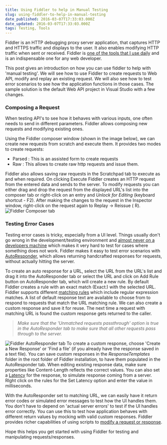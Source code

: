 ```yaml
---
title: Using Fiddler to help in Manual Testing
slug: using-fiddler-to-help-in-manual-testing
date_published: 2016-03-07T17:33:03.000Z
date_updated: 2016-03-07T17:33:03.000Z
tags: Testing, Tools
---
```


Fiddler is an HTTP debugging proxy server application, that captures HTTP and HTTPS traffic and displays to the user. It also enables modifying HTTP traffic when sent or received. Fiddler is [one of the tools that I use daily](__GHOST_URL__/blog/tools-that-I-use/) and is an indispensable one for any web developer.

This post gives an introduction on how you can use fiddler to help with 'manual testing'. We will see how to use Fiddler to create requests to Web API, modify and replay an existing request. We will also see how to test error scenarios to see how the application functions in those cases. The sample solution is the default Web API project in Visual Studio with a few changes.

### Composing a Request

When testing API's to see how it behaves with various inputs, one often needs to send in different parameters. Fiddler allows composing new requests and modifying existing ones.

Using the Fiddler composer window (shown in the image below), we can create new requests from scratch and execute them. It provides two modes to create requests:

- Parsed : This is an assisted form to create requests
- Raw : This allows to create raw http requests and issue them.

Fiddler also allows saving raw requests in the Scratchpad tab to execute as and when required. On clicking Execute Fiddler creates an HTTP request from the entered data and sends to the server. To modify requests you can either drag and drop the request from the displayed URL's list into the composer tab or right-click on an entry and *Unlock for Editing* (keyboard shortcut - F2). After making the changes to the request in the Inspector window, right-click on the request again to Replay -> Reissue ( R).
![Fiddler Composer tab](__GHOST_URL__/content/images/fiddler_composer.png)
### Testing Error Cases

Testing error cases is tricky, especially from a UI level. Things usually don't go wrong in the development/testing environment and [almost never on a developers machine](http://blog.codinghorror.com/the-works-on-my-machine-certification-program/) which makes it very hard to test for cases where something does not work. Fiddler makes it easy to test error scenarios with [AutoResponder](http://docs.telerik.com/fiddler/KnowledgeBase/AutoResponder), which allows returning handcrafted responses for requests, without actually hitting the server.

To create an auto response for a URL, select the URL from the URL's list and drag it into the AutoResponder tab or select the URL and click on Add Rule button on AutoResponder tab, which will create a new rule. By default Fiddler creates a rule with an exact match (Exact:) with the selected URL. Fiddler supports different [matching rules](http://docs.telerik.com/fiddler/KnowledgeBase/AutoResponder#matching-rules) which include regular expression matches. A list of default response text are available to choose from to respond to requests that match the URL matching rule. We can also create a custom response and save it for reuse. The next time a request with matching URL is found the custom response gets returned to the caller.

> *Make sure that the 'Unmatched requests passthrough' option is true in the AutoResponder tab to make sure that all other requests pass through to the server.*

![Fiddler AutoResponder tab](__GHOST_URL__/content/images/fiddler_autoresponder.png)
To create a custom response, choose 'Create a New Response' or 'Find a file' (if you already have the response saved in a text file). You can save custom responses in the *ResponseTemplates* folder in the root folder of Fiddler installation, to have them populated in the AutoResponder tab. When editing existing response data, make sure properties like Content-Length reflects the correct values. You can also set a [Latency](http://docs.telerik.com/fiddler/KnowledgeBase/AutoResponder#latency) for the response, to simulate response coming from a server. RIght click on the rules for the Set Latency option and enter the value in milliseconds.

With the AutoResponder set to matching URL, we can easily have it return error codes or simulated error messages to test how the UI handles them. You don't have to depend on 'actual server errors' to test if the UI handles error correctly. You can use this to test how application behaves with different return values by mocking with valid custom responses. Fiddler provides richer capabilities of using scripts to [modify a request or response](http://docs.telerik.com/fiddler/KnowledgeBase/FiddlerScript/ModifyRequestOrResponse).

Hope this helps you get started with using Fiddler for testing and manipulating requests/responses.
